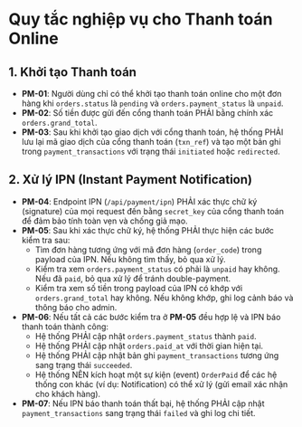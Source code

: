 # Quy tắc nghiệp vụ cho Thanh toán Online

## 1. Khởi tạo Thanh toán

-   **PM-01**: Người dùng chỉ có thể khởi tạo thanh toán online cho một đơn hàng khi `orders.status` là `pending` và `orders.payment_status` là `unpaid`.
-   **PM-02**: Số tiền được gửi đến cổng thanh toán PHẢI bằng chính xác `orders.grand_total`.
-   **PM-03**: Sau khi khởi tạo giao dịch với cổng thanh toán, hệ thống PHẢI lưu lại mã giao dịch của cổng thanh toán (`txn_ref`) và tạo một bản ghi trong `payment_transactions` với trạng thái `initiated` hoặc `redirected`.

## 2. Xử lý IPN (Instant Payment Notification)

-   **PM-04**: Endpoint IPN (`/api/payment/ipn`) PHẢI xác thực chữ ký (signature) của mọi request đến bằng `secret_key` của cổng thanh toán để đảm bảo tính toàn vẹn và chống giả mạo.
-   **PM-05**: Sau khi xác thực chữ ký, hệ thống PHẢI thực hiện các bước kiểm tra sau:
    -   Tìm đơn hàng tương ứng với mã đơn hàng (`order_code`) trong payload của IPN. Nếu không tìm thấy, bỏ qua xử lý.
    -   Kiểm tra xem `orders.payment_status` có phải là `unpaid` hay không. Nếu đã `paid`, bỏ qua xử lý để tránh double-payment.
    -   Kiểm tra xem số tiền trong payload của IPN có khớp với `orders.grand_total` hay không. Nếu không khớp, ghi log cảnh báo và thông báo cho admin.
-   **PM-06**: Nếu tất cả các bước kiểm tra ở **PM-05** đều hợp lệ và IPN báo thanh toán thành công:
    -   Hệ thống PHẢI cập nhật `orders.payment_status` thành `paid`.
    -   Hệ thống PHẢI cập nhật `orders.paid_at` với thời gian hiện tại.
    -   Hệ thống PHẢI cập nhật bản ghi `payment_transactions` tương ứng sang trạng thái `succeeded`.
    -   Hệ thống NÊN kích hoạt một sự kiện (event) `OrderPaid` để các hệ thống con khác (ví dụ: Notification) có thể xử lý (gửi email xác nhận cho khách hàng).
-   **PM-07**: Nếu IPN báo thanh toán thất bại, hệ thống PHẢI cập nhật `payment_transactions` sang trạng thái `failed` và ghi log chi tiết.